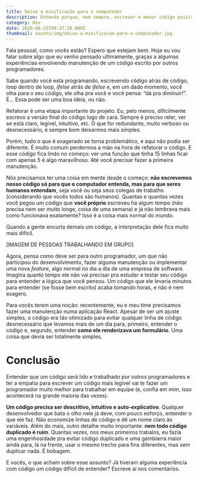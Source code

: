 ```yaml
---
title: Deixe a minificação para o computador
description: Entenda porque, nem sempre, escrever o menor código possível é uma boa prática.
category: Dev
date: 2020-06-25T09:37:20.000Z
thumbnail: assets/img/deixe-a-minificacao-para-o-computador.jpg
---
```

Fala pessoal, como vocês estão? Espero que estejam bem. Hoje eu vou falar sobre algo que eu venho pensado ultimamente, graças a algumas experiências envolvendo manutenção de um código escrito por outros programadores.

Sabe quando você está programando, escrevendo código atrás de código, loop dentro de loop, *ifelse* atrás de *ifelse* e, em um dado momento, você olha para o seu código, ele olha pra você e você pensa: “dá pra diminuir!”. É… Essa pode ser uma boa ideia, ou não.

Refatorar é uma etapa importante do projeto. Eu, pelo menos, dificilmente escrevo a versão final do código logo de cara. Sempre é preciso reler, ver se está claro, legível, intuitivo, etc. O que for redundante, muito verboso ou desnecessário, é sempre bom deixarmos mais simples.

Porém, tudo o que é exagerado se torna problemático, e aqui não podia ser diferente. É muito comum perdermos a mão na hora de refatorar o código. E esse código fica lindo no começo: ver uma função que tinha 15 linhas ficar com apenas 5 é algo maravilhoso. Até você precisar fazer a primeira manutenção.

Nós precisamos ter uma coisa em mente desde o começo: **não escrevemos nosso código só para que o computador entenda, mas para que seres humanos entendam**, seja você ou seja seus colegas de trabalho (considerando que vocês todos são humanos). Quantas e quantas vezes você pegou um código que **você próprio** escreveu há algum tempo (não precisa nem ser muito longe, coisa de uma semana) e já não lembrava mais como funcionava exatamente? Isso é a coisa mais normal do mundo.

Quando a gente encurta demais um código, a interpretação dele fica muito mais difícil.

\[IMAGEM DE PESSOAS TRABALHANDO EM GRUPO]

Agora, pensa como deve ser para outro programador, um que não participou do desenvolvimento, fazer alguma manutenção ou implementar uma nova *feature*, algo normal no dia a dia de uma empresa de software. Imagina quanto tempo ele não vai precisar pra estudar e testar seu código para entender a lógica que você pensou. Um código que ele levaria minutos para entender (se fosse bem escrito) acaba tomando horas, e não é nem exagero.

Para vocês terem uma noção: recentemente, eu e meu time precisamos fazer uma manutenção numa aplicação React. Apesar de ser um ajuste simples, o código era tão otimizado para evitar qualquer linha de código desnecessário que levamos mais de um dia para, primeiro, entender o código e, segundo, entender **como ele renderizava um formulário**. Uma coisa que devia ser totalmente simples.

# Conclusão

Entender que um código será lido e trabalhado por outros programadores e ter a empatia para escrever um código mais legível vai te fazer um programador muito melhor para trabalhar em equipe (e, confia em mim, isso acontecerá na grande maioria das vezes).

**Um código precisa ser descritivo, intuitivo e auto-explicativo**. Qualquer desenvolvedor que bata o olho nele já deve, com pouco esforço, entender o que ele faz. Não economize linhas de código e dê um nome claro às variáveis. Além do mais, outro detalhe muito importante: **nem todo código duplicado é ruim**. Quantas vezes, nos meus primeiros trabalos, eu fazia uma engenhosidade pra evitar código duplicado e uma gambiarra maior ainda para, lá na frente, usar o mesmo trecho para fins diferentes, mas sem duplicar nada. É bobagem.

E vocês, o que acham sobre esse assunto? Já tiveram alguma experiência com código um código difícil de entender? Escreve aí nos comentários.
